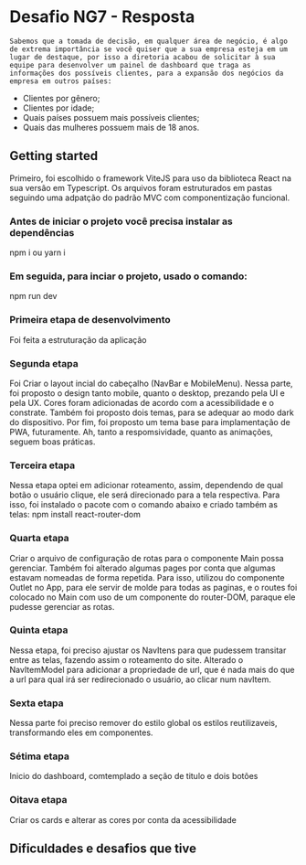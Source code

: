 # Desafio NG7 - Resposta
`Sabemos que a tomada de decisão, em qualquer área de negócio, é algo de extrema importância se você quiser que a sua empresa esteja em um lugar de destaque, por isso a diretoria acabou de solicitar à sua equipe para desenvolver um painel de dashboard que traga as informações dos possíveis clientes, para a expansão dos negócios da empresa em outros países:`

 * Clientes por gênero;
 * Clientes por idade;
 * Quais países possuem mais possíveis clientes;
 * Quais das mulheres possuem mais de 18 anos.


## Getting started
Primeiro, foi escolhido o framework ViteJS para uso da biblioteca React na sua versão em Typescript. Os arquivos foram estruturados em pastas seguindo uma adpatção do padrão MVC com componentização funcional.


### Antes de iniciar o projeto você precisa instalar as dependências
npm i ou yarn i


### Em seguida, para inciar o projeto, usado o comando:
npm run dev


### Primeira etapa de desenvolvimento
Foi feita a estruturação da aplicação


### Segunda etapa 
Foi Criar o layout incial do cabeçalho (NavBar e MobileMenu). Nessa parte, foi proposto o design tanto mobile, quanto o desktop, prezando pela UI e pela UX. Cores foram adicionadas de acordo com a acessibilidade e o constrate. Também foi proposto dois temas, para se adequar ao modo dark do dispositivo. Por fim, foi proposto um tema base para implamentação de PWA, futuramente. Ah, tanto a respomsividade, quanto as animações, seguem boas práticas.


### Terceira etapa 
Nessa etapa optei em adicionar roteamento, assim, dependendo de qual botão o usuário clique, ele será direcionado para a tela respectiva. Para isso, foi instalado o pacote com o comando abaixo e criado também as telas:
npm install react-router-dom


### Quarta etapa 
Criar o arquivo de configuração de rotas para o componente Main possa gerenciar. Também foi alterado algumas pages por conta que algumas estavam nomeadas de forma repetida. Para isso, utilizou do componente Outlet no App, para ele servir de molde para todas as paginas, e o routes foi colocado no Main com uso de um componente do router-DOM, paraque ele pudesse gerenciar as rotas.


### Quinta etapa 
Nessa etapa, foi preciso ajustar os NavItens para que pudessem transitar entre as telas, fazendo assim o roteamento do site. Alterado o NavItemModel para adicionar a propriedade de url, que é nada mais do que a url para qual irá ser redirecionado o usuário, ao clicar num navItem.


### Sexta etapa 
Nessa parte foi preciso remover do estilo global os estilos reutilizaveis, transformando eles em componentes.

### Sétima etapa 
Inicio do dashboard, comtemplado a seção de titulo e dois botões

### Oitava etapa 
Criar os cards e alterar as cores por conta da acessibilidade




## Dificuldades e desafios que tive